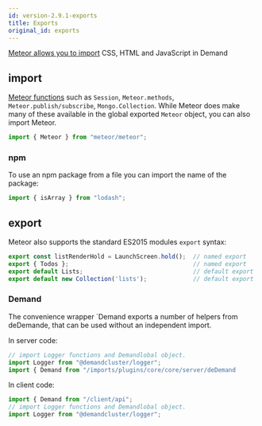 ```yaml
---
id: version-2.9.1-exports
title: Exports
original_id: exports
---
```


[Meteor allows you to import](https://guide.meteor.com/structure.html#intro-to-import-export) CSS, HTML and JavaScript in Demand

## import

[Meteor functions](http://docs.meteor.com/api/core.html) such as `Session`, `Meteor.methods`, `Meteor.publish/subscribe`, `Mongo.Collection`. While Meteor does make many of these available in the global exported `Meteor` object, you can also import Meteor.

```js
import { Meteor } from "meteor/meteor";
```

### npm

To use an npm package from a file you can import the name of the package:

```js
import { isArray } from "lodash";
```

## export

Meteor also supports the standard ES2015 modules `export` syntax:

```js
export const listRenderHold = LaunchScreen.hold();  // named export
export { Todos };                                   // named export
export default Lists;                               // default export
export default new Collection('lists');             // default export
```

### Demand

The convenience wrapper `Demand exports a number of helpers from deDemande, that can be used without an independent import.

In server code:

```js
// import Logger functions and Demandlobal object.
import Logger from "@demandcluster/logger";
import { Demand from "/imports/plugins/core/core/server/deDemand
```

In client code:

```js
import { Demand from "/client/api";
// import Logger functions and Demandlobal object.
import Logger from "@demandcluster/logger";
```
